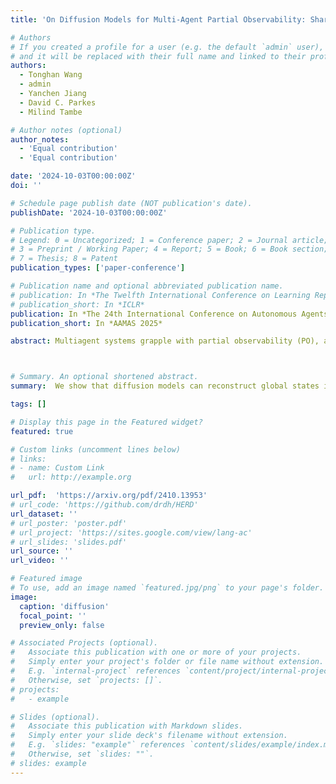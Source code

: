 ```yaml
---
title: 'On Diffusion Models for Multi-Agent Partial Observability: Shared Attractors, Error Bounds, and Composite Flow'

# Authors
# If you created a profile for a user (e.g. the default `admin` user), write the username (folder name) here
# and it will be replaced with their full name and linked to their profile.
authors:
  - Tonghan Wang
  - admin
  - Yanchen Jiang
  - David C. Parkes
  - Milind Tambe

# Author notes (optional)
author_notes:
  - 'Equal contribution'
  - 'Equal contribution'

date: '2024-10-03T00:00:00Z'
doi: ''

# Schedule page publish date (NOT publication's date).
publishDate: '2024-10-03T00:00:00Z'

# Publication type.
# Legend: 0 = Uncategorized; 1 = Conference paper; 2 = Journal article;
# 3 = Preprint / Working Paper; 4 = Report; 5 = Book; 6 = Book section;
# 7 = Thesis; 8 = Patent
publication_types: ['paper-conference']

# Publication name and optional abbreviated publication name.
# publication: In *The Twelfth International Conference on Learning Representations*
# publication_short: In *ICLR*
publication: In *The 24th International Conference on Autonomous Agents and Multiagent Systems*
publication_short: In *AAMAS 2025*

abstract: Multiagent systems grapple with partial observability (PO), and the decentralized POMDP (Dec-POMDP) model highlights the fundamental nature of this challenge. Whereas recent approaches to address PO have appealed to deep learning models, providing a rigorous understanding of how these models and their approximation errors affect agents' handling of PO and their interactions remain a challenge. In addressing this challenge, we investigate reconstructing global states from local action-observation histories in Dec-POMDPs using diffusion models. We first find that diffusion models conditioned on local history represent possible states as stable fixed points. In collectively observable (CO) Dec-POMDPs, individual diffusion models conditioned on agents' local histories share a unique fixed point corresponding to the global state, while in non-CO settings, the shared fixed points yield a distribution of possible states given joint history. We further find that, with deep learning approximation errors, fixed points can deviate from true states and the deviation is negatively correlated to the Jacobian rank. Inspired by this low-rank property, we bound the deviation by constructing a surrogate linear regression model that approximates the local behavior of diffusion models. With this bound, we propose a composite diffusion process iterating over agents with theoretical convergence guarantees to the true state.



# Summary. An optional shortened abstract.
summary:  We show that diffusion models can reconstruct global states in decentralized partially observable multiagent systems, with approximation errors leading to deviations that can be bounded for convergence to the true state.

tags: []

# Display this page in the Featured widget?
featured: true

# Custom links (uncomment lines below)
# links:
# - name: Custom Link
#   url: http://example.org

url_pdf:  'https://arxiv.org/pdf/2410.13953'
# url_code: 'https://github.com/drdh/HERD'
url_dataset: ''
# url_poster: 'poster.pdf'
# url_project: 'https://sites.google.com/view/lang-ac'
# url_slides: 'slides.pdf'
url_source: ''
url_video: ''

# Featured image
# To use, add an image named `featured.jpg/png` to your page's folder.
image:
  caption: 'diffusion'
  focal_point: ''
  preview_only: false

# Associated Projects (optional).
#   Associate this publication with one or more of your projects.
#   Simply enter your project's folder or file name without extension.
#   E.g. `internal-project` references `content/project/internal-project/index.md`.
#   Otherwise, set `projects: []`.
# projects:
#   - example

# Slides (optional).
#   Associate this publication with Markdown slides.
#   Simply enter your slide deck's filename without extension.
#   E.g. `slides: "example"` references `content/slides/example/index.md`.
#   Otherwise, set `slides: ""`.
# slides: example
---
```

